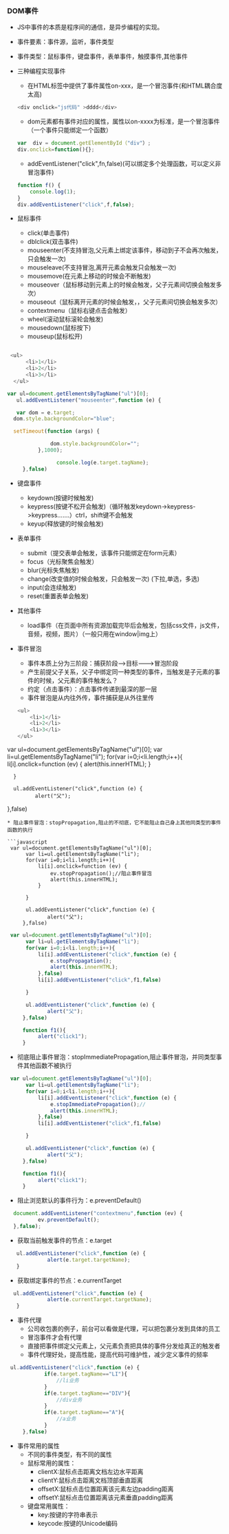### DOM事件

* JS中事件的本质是程序间的通信，是异步编程的实现。
* 事件要素：事件源，监听，事件类型
* 事件类型：鼠标事件，键盘事件，表单事件，触摸事件,其他事件
* 三种编程实现事件
  * 在HTML标签中提供了事件属性on-xxx，是一个冒泡事件(和HTML耦合度太高)

  ```javascript
  <div onclick="js代码" >dddd</div>
  ```

  * dom元素都有事件对应的属性，属性以on-xxxx为标准，是一个冒泡事件（一个事件只能绑定一个函数）

  ```javascript
  var  div = document.getElementById（"div"）;
  div.onclick=function(){};
  ```

  * addEventListener("click",fn,false)(可以绑定多个处理函数，可以定义非冒泡事件)

  ```javascript
  function f() {
      console.log(1);
  }
  div.addEventListener("click",f,false);
  ```

* 鼠标事件
  * click(单击事件)
  * dblclick(双击事件)
  * mouseenter(不支持冒泡,父元素上绑定该事件，移动到子不会再次触发，只会触发一次)
  * mouseleave(不支持冒泡,离开元素会触发只会触发一次)
  * mousemove(在元素上移动的时候会不断触发)
  * mouseover（鼠标移动到元素上的时候会触发，父子元素间切换会触发多次）
  * mouseout（鼠标离开元素的时候会触发，，父子元素间切换会触发多次）
  * contextmenu（鼠标右键点击会触发）
  * wheel(滚动鼠标滚轮会触发)
  * mousedown(鼠标按下)
  * mouseup(鼠标松开)


```javascript

 <ul>
      <li>1</li>
      <li>2</li>
      <li>3</li>
  </ul>

var ul=document.getElementsByTagName("ul")[0];
   ul.addEventListener("mouseenter",function (e) {

   var dom = e.target;
  dom.style.backgroundColor="blue";

  setTimeout(function (args) {

              dom.style.backgroundColor="";
          },1000);

                console.log(e.target.tagName);
     },false)
```


* 键盘事件
  * keydown(按键时候触发)
  * keypress(按键不松开会触发)（循环触发keydown->keypress->keypress.......）ctrl，shift键不会触发
  * keyup(释放键的时候会触发)
* 表单事件
  * submit（提交表单会触发，该事件只能绑定在form元素）
  * focus（光标聚焦会触发）
  * blur(光标失焦触发)
  * change(改变值的时候会触发，只会触发一次) (下拉,单选，多选)
  * input(会连续触发)
  * reset(重置表单会触发)
* 其他事件
  * load事件（在页面中所有资源加载完毕后会触发，包括css文件，js文件，音频，视频，图片）（一般只用在window|img上）

* 事件冒泡

  * 事件本质上分为三阶段：捕获阶段-->目标--->冒泡阶段
  * 产生前提父子关系，父子中绑定同一种类型的事件，当触发是子元素的事件的时候，父元素的事件触发么？
  * 约定（点击事件）：点击事件传递到最深的那一层
  * 事件冒泡是从内往外传，事件捕获是从外往里传


  ```javascript
  <ul>
      <li>1</li>
      <li>2</li>
      <li>3</li>
  </ul>
var ul=document.getElementsByTagName("ul")[0];
      var li=ul.getElementsByTagName("li");
      for(var i=0;i<li.length;i++){
          li[i].onclick=function (ev) {
              alert(this.innerHTML);
          }

      }

      ul.addEventListener("click",function (e) {
             alert("父");
 },false)
  ```
  * 阻止事件冒泡：stopPropagation,阻止的不彻底，它不能阻止自己身上其他同类型的事件函数的执行

  ```javascript
   var ul=document.getElementsByTagName("ul")[0];
        var li=ul.getElementsByTagName("li");
        for(var i=0;i<li.length;i++){
            li[i].onclick=function (ev) {
                ev.stopPropagation();//阻止事件冒泡
                alert(this.innerHTML);
            }

        }

        ul.addEventListener("click",function (e) {
               alert("父");
       },false)
  ```


```javascript
 var ul=document.getElementsByTagName("ul")[0];
      var li=ul.getElementsByTagName("li");
      for(var i=0;i<li.length;i++){
          li[i].addEventListener("click",function (e) {
              e.stopPropagation();
              alert(this.innerHTML);
          },false)
          li[i].addEventListener("click",f1,false)

      }

      ul.addEventListener("click",function (e) {
             alert("父");
     },false)

     function f1(){
          alert("click1");
     }
```

  * 彻底阻止事件冒泡：stopImmediatePropagation,阻止事件冒泡，并同类型事件其他函数不被执行

  ```javascript
   var ul=document.getElementsByTagName("ul")[0];
        var li=ul.getElementsByTagName("li");
        for(var i=0;i<li.length;i++){
            li[i].addEventListener("click",function (e) {
                e.stopImmediatePropagation();//
                alert(this.innerHTML);
            },false)
            li[i].addEventListener("click",f1,false)

        }

        ul.addEventListener("click",function (e) {
               alert("父");
       },false)

       function f1(){
            alert("click1");
       }
  ```

   * 阻止浏览默认的事件行为：e.preventDefault()

   ```javascript
     document.addEventListener("contextmenu",function (ev) {
             ev.preventDefault();
     },false);
   ```

   * 获取当前触发事件的节点：e.target

```javascript
   ul.addEventListener("click",function (e) {
             alert(e.target.targetName);
   }
```

   * 获取绑定事件的节点：e.currentTarget

 ```javascript
   ul.addEventListener("click",function (e) {
              alert(e.currentTarget.targetName);
    }
 ```



* 事件代理
  * 公司收包裹的例子，前台可以看做是代理，可以把包裹分发到具体的员工
  * 冒泡事件才会有代理
  * 直接把事件绑定父元素上，父元素负责把具体的事件分发给真正的触发者
  * 事件代理好处，提高性能，提高代码可维护性，减少定义事件的频率

```javascript
 ul.addEventListener("click",function (e) {
            if(e.target.tagName=="LI"){
                //li业务
            }
            if(e.target.tagName=="DIV"){
                //div业务
            }
            if(e.target.tagName=="A"){
                //a业务
            }
     },false)
```

* 事件常用的属性
  * 不同的事件类型，有不同的属性
  * 鼠标常用的属性：
    * clientX:鼠标点击距离文档左边水平距离
    * clientY:鼠标点击距离文档顶部垂直距离
    * offsetX:鼠标点击位置距离该元素左边padding距离
    * offsetY:鼠标点击位置距离该元素垂直padding距离
  * 键盘常用属性：
    * key:按键的字符串表示
    * keycode:按键的Unicode编码


